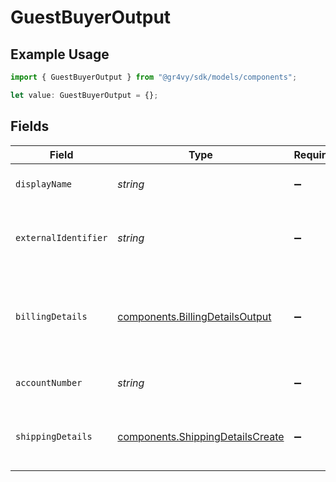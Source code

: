 # GuestBuyerOutput

## Example Usage

```typescript
import { GuestBuyerOutput } from "@gr4vy/sdk/models/components";

let value: GuestBuyerOutput = {};
```

## Fields

| Field                                                                                | Type                                                                                 | Required                                                                             | Description                                                                          | Example                                                                              |
| ------------------------------------------------------------------------------------ | ------------------------------------------------------------------------------------ | ------------------------------------------------------------------------------------ | ------------------------------------------------------------------------------------ | ------------------------------------------------------------------------------------ |
| `displayName`                                                                        | *string*                                                                             | :heavy_minus_sign:                                                                   | The display name for the buyer.                                                      | John Doe                                                                             |
| `externalIdentifier`                                                                 | *string*                                                                             | :heavy_minus_sign:                                                                   | The merchant identifier for this buyer.                                              | buyer-12345                                                                          |
| `billingDetails`                                                                     | [components.BillingDetailsOutput](../../models/components/billingdetailsoutput.md)   | :heavy_minus_sign:                                                                   | The billing name, address, email, and other fields for this buyer.                   |                                                                                      |
| `accountNumber`                                                                      | *string*                                                                             | :heavy_minus_sign:                                                                   | The buyer account number                                                             |                                                                                      |
| `shippingDetails`                                                                    | [components.ShippingDetailsCreate](../../models/components/shippingdetailscreate.md) | :heavy_minus_sign:                                                                   | The optional shipping details for this buyer.                                        |                                                                                      |